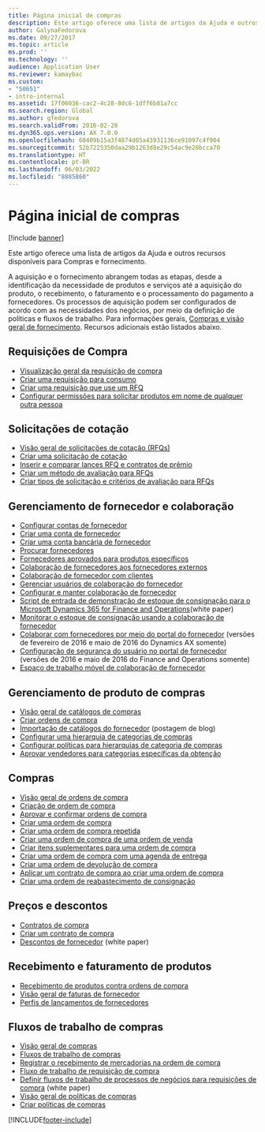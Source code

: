 ```yaml
---
title: Página inicial de compras
description: Este artigo oferece uma lista de artigos da Ajuda e outros recursos disponíveis para Compras e fornecimento.
author: GalynaFedorova
ms.date: 09/27/2017
ms.topic: article
ms.prod: ''
ms.technology: ''
audience: Application User
ms.reviewer: kamaybac
ms.custom:
- "50651"
- intro-internal
ms.assetid: 17f06036-cac2-4c28-8dc6-1dff6b81a7cc
ms.search.region: Global
ms.author: gfedorova
ms.search.validFrom: 2016-02-28
ms.dyn365.ops.version: AX 7.0.0
ms.openlocfilehash: 68409b15a3f4874d05a43931136ce91097c4f904
ms.sourcegitcommit: 52b7225350daa29b1263d8e29c54ac9e20bcca70
ms.translationtype: HT
ms.contentlocale: pt-BR
ms.lasthandoff: 06/03/2022
ms.locfileid: "8885860"
---
```

# <a name="procurement-and-sourcing-home-page"></a>Página inicial de compras

[!include [banner](../includes/banner.md)]

Este artigo oferece uma lista de artigos da Ajuda e outros recursos disponíveis para Compras e fornecimento.

A aquisição e o fornecimento abrangem todas as etapas, desde a identificação da necessidade de produtos e serviços até a aquisição do produto, o recebimento, o faturamento e o processamento do pagamento a fornecedores. Os processos de aquisição podem ser configurados de acordo com as necessidades dos negócios, por meio da definição de políticas e fluxos de trabalho. Para informações gerais, [Compras e visão geral de fornecimento](procurement-sourcing-overview.md). Recursos adicionais estão listados abaixo.

## <a name="purchase-requisitions"></a>Requisições de Compra
-   [Visualização geral da requisição de compra](purchase-requisitions-overview.md)
-   [Criar uma requisição para consumo](tasks/create-requisition-consumption.md)
-   [Criar uma requisição que use um RFQ](tasks/create-requisition-uses-rfq.md)
-   [Configurar permissões para solicitar produtos em nome de qualquer outra pessoa](tasks/set-up-permissions-ordering-products.md)

## <a name="requests-for-quotation"></a>Solicitações de cotação
-   [Visão geral de solicitações de cotação (RFQs)](request-quotations.md)
-   [Criar uma solicitação de cotação](tasks/create-request-quotation.md)
-   [Inserir e comparar lances RFQ e contratos de prêmio](tasks/enter-compare-rfq-bids-award-contracts.md)
-   [Criar um método de avaliação para RFQs](tasks/create-scoring-method-rfqs.md)
-   [Criar tipos de solicitação e critérios de avaliação para RFQs](tasks/create-solicitation-types-scoring-criteria-rfqs.md)

## <a name="vendor-management-and-collaboration"></a>Gerenciamento de fornecedor e colaboração
-   [​Configurar contas de fornecedor​](set-up-vendor-accounts.md)
-   [Criar uma conta de fornecedor](tasks/create-vendor-account.md)
-   [Criar uma conta bancária de fornecedor](tasks/create-vendor-bank-account.md)
-   [Procurar fornecedores](tasks/search-vendors.md)
-   [Fornecedores aprovados para produtos específicos](tasks/approve-vendors-specific-products.md)
-   [Colaboração de fornecedores aos fornecedores externos](vendor-collaboration-work-external-vendors.md)
-   [Colaboração de fornecedor com clientes](vendor-collaboration-work-customers-dynamics-365-operations.md)
-   [Gerenciar usuários de colaboração do fornecedor](manage-vendor-collaboration-users.md)
-   [Configurar e manter colaboração de fornecedor](set-up-maintain-vendor-collaboration.md)
-   [Script de entrada de demonstração de estoque de consignação para o Microsoft Dynamics 365 for Finance and Operations](https://www.microsoft.com/download/details.aspx?id=101945)(white paper)
-   [Monitorar o estoque de consignação usando a colaboração de fornecedor](../inventory/tasks/monitor-consignment-inventory-vendor-collaboration.md)
-   [Colaborar com fornecedores por meio do portal do fornecedor](collaborate-vendors-vendor-portal.md) (versões de fevereiro de 2016 e maio de 2016 do Dynamics AX somente)
-   [Configuração de segurança do usuário no portal de fornecedor](configure-security-vendor-portal-users.md) (versões de 2016 e maio de 2016 do Finance and Operations somente)
-   [​Espaço de trabalho móvel de colaboração de fornecedor​](vendor-collaboration-mobile-workspace.md)

## <a name="procurement-product-management"></a>Gerenciamento de produto de compras
-   [Visão geral de catálogos de compras](procurement-catalogs.md)
-   [Criar ordens de compra](tasks/create-procurement-catalog.md)
-   [Importação de catálogos do fornecedor](https://blogs.msdn.microsoft.com/dynamicsaxscm/2016/05/25/vendor-catalogs-in-dynamics-ax/) (postagem de blog)
-   [Configurar uma hierarquia de categorias de compras](tasks/set-up-procurement-category-hierarchy.md)
-   [Configurar políticas para hierarquias de categoria de compras](tasks/set-up-policies-procurement-category-hierarchies.md)
-   [Aprovar vendedores para categorias específicas da obtenção](tasks/approve-vendors-specific-procurement-categories.md)

## <a name="procurement"></a>Compras
-   [Visão geral de ordens de compra](purchase-order-overview.md)
-   [Criação de ordem de compra](purchase-order-creation.md)
-   [Aprovar e confirmar ordens de compra](purchase-order-approval-confirmation.md)
-   [Criar uma ordem de compra](tasks/create-purchase-order.md)
-   [Criar uma ordem de compra repetida](tasks/create-repeat-purchase-order.md)
-   [Criar uma ordem de compra de uma ordem de venda](../sales-marketing/tasks/create-purchase-order-sales-order.md)
-   [Criar itens suplementares para uma ordem de compra](tasks/create-purchase-order-one-time-supplier.md)
-   [Criar uma ordem de compra com uma agenda de entrega](tasks/create-purchase-order-delivery-schedule.md)
-   [Criar uma ordem de devolução de compra](tasks/create-purchase-return-order.md)
-   [Aplicar um contrato de compra ao criar uma ordem de compra](tasks/create-purchase-release-order-purchase-agreement.md)
-   [Criar uma ordem de reabastecimento de consignação](../inventory/tasks/create-consignment-replenishment-order.md)

## <a name="prices-and-discounts"></a>Preços e descontos
-   [Contratos de compra](purchase-agreements.md)
-   [Criar um contrato de compra](tasks/create-purchase-agreement.md)
-   [Descontos de fornecedor](/dynamics/s-e/) (white paper)

## <a name="product-receipt-and-invoicing"></a>Recebimento e faturamento de produtos
-   [Recebimento de produtos contra ordens de compra](product-receipt-against-purchase-orders.md)
-   [Visão geral de faturas de fornecedor](../../finance/accounts-payable/vendor-invoices-overview.md)
-   [Perfis de lançamentos de fornecedores](../../finance/accounts-payable/vendor-posting-profiles.md)

## <a name="procurement-and-sourcing-workflows"></a>Fluxos de trabalho de compras
-   [Visão geral de compras](procurement-sourcing-overview.md)
-   [Fluxos de trabalho de compras](procurement-sourcing-workflows.md)
-   [Registrar o recebimento de mercadorias na ordem de compra](tasks/record-receipt-goods-purchase-order.md)
-   [Fluxo de trabalho de requisição de compra](purchase-requisitions-workflow.md)
-   [Definir fluxos de trabalho de processos de negócios para requisições de compra](https://www.microsoft.com/download/details.aspx?id=101821) (white paper)
-   [Visão geral de políticas de compras](purchase-policies.md)
-   [Criar políticas de compras](tasks/create-purchasing-policies.md)





[!INCLUDE[footer-include](../../includes/footer-banner.md)]